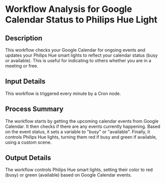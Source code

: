 # Workflow Analysis for Google Calendar Status to Philips Hue Light

## Description
This workflow checks your Google Calendar for ongoing events and updates your Philips Hue smart lights to reflect your calendar status (busy or available). This is useful for indicating to others whether you are in a meeting or free.

## Input Details
This workflow is triggered every minute by a Cron node.

## Process Summary
The workflow starts by getting the upcoming calendar events from Google Calendar. It then checks if there are any events currently happening. Based on the event status, it sets a variable to "busy" or "available". Finally, it controls Philips Hue lights, turning them red if busy and green if available, using a custom scene.

## Output Details
The workflow controls Philips Hue smart lights, setting their color to red (busy) or green (available) based on Google Calendar events.
